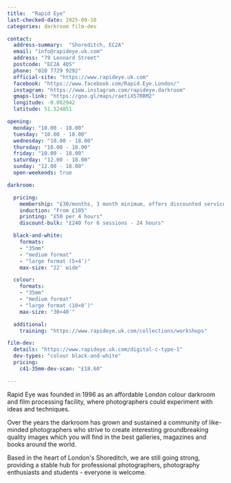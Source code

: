 ```yaml
---
title:  "Rapid Eye"
last-checked-date: 2025-09-10
categories: darkroom film-dev

contact:
  address-summary:  "Shoreditch, EC2A"
  email: "info@rapideye.uk.com"
  address: "79 Leonard Street"
  postcode: "EC2A 4QS"
  phone: "020 7729 9292"
  official-site: "https://www.rapideye.uk.com"
  facebook: "https://www.facebook.com/Rapid.Eye.London/"
  instagram: "https://www.instagram.com/rapideye.darkroom"
  gmaps-link: "https://goo.gl/maps/raetiX57RRM2"
  longitude: -0.082942
  latitude: 51.524851

opening:
  monday: "10.00 - 18.00"
  tuesday: "10.00 - 18.00"
  wednesday: "10.00 - 18.00"
  thursday: "10.00 - 18.00"
  friday: "10.00 - 18.00"
  saturday: "12.00 - 18.00"
  sunday: "12.00 - 18.00"
  open-weekends: true

darkroom: 

  pricing:
    membership: "£30/months, 3 month minimum, offers discounted services"
    induction: "From £105"
    printing: "£50 per 4 hours"
    discount-bulk: "£240 for 6 sessions - 24 hours"

  black-and-white:
    formats:
    - "35mm"
    - "medium format"
    - "large format (5×4″)"
    max-size: "22″ wide"

  colour:
    formats:
    - "35mm"
    - "medium format"
    - "large format (10×8″)"  
    max-size: "30×40″"

  additional:
    training: "https://www.rapideye.uk.com/collections/workshops"

film-dev:
  details: "https://www.rapideye.uk.com/digital-c-type-1"
  dev-types: "colour black-and-white"  
  pricing:
    c41-35mm-dev-scan: "£18.60"

---
```


Rapid Eye was founded in 1996 as an affordable London colour darkroom and film processing facility, where photographers could experiment with ideas and techniques.

Over the years the darkroom has grown and sustained a community of like-minded photographers who strive to create interesting groundbreaking quality images which you will find in the best galleries, magazines and books around the world.

Based in the heart of London's Shoreditch, we are still going strong,  providing a stable hub for professional photographers, photography enthusiasts and students - everyone is welcome.
